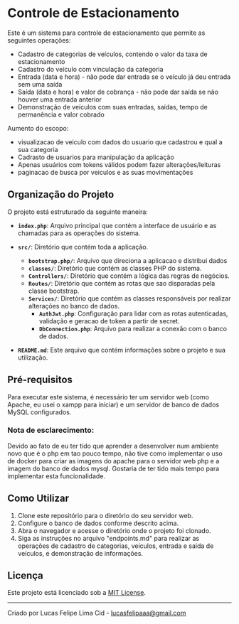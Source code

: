 # Controle de Estacionamento

Este é um sistema para controle de estacionamento que permite as seguintes operações:

- Cadastro de categorias de veículos, contendo o valor da taxa de estacionamento
- Cadastro do veículo com vinculação da categoria
- Entrada (data e hora) - não pode dar entrada se o veículo já deu entrada sem uma saída
- Saída (data e hora) e valor de cobrança - não pode dar saída se não houver uma entrada anterior
- Demonstração de veículos com suas entradas, saídas, tempo de permanência e valor cobrado

Aumento do escopo:

- visualizacao de veiculo com dados do usuario que cadastrou e qual a sua categoria
- Cadrasto de usuarios para manipulação da aplicação
- Apenas usuários com tokens válidos podem fazer alterações/leituras
- paginacao de busca por veiculos e as suas movimentações

## Organização do Projeto

O projeto está estruturado da seguinte maneira:

- **`index.php`**: Arquivo principal que contém a interface de usuário e as chamadas para as operações do sistema.

- **`src/`**: Diretório que contém toda a aplicação.
  - **`bootstrap.php/`**: Arquivo que direciona a aplicacao e distribui dados
  - **`classes/`**: Diretório que contém as classes PHP do sistema.
  - **`Controllers/`**: Diretório que contém a lógica das regras de negócios.
  - **`Routes/`**: Diretório que contém as rotas que sao disparadas pela classe bootstrap.
  - **`Services/`**: Diretório que contém as classes responsáveis por realizar alterações no banco de dados.
    - **`AuthJwt.php`**: Configuração para lidar com as rotas autenticadas, validação e geracao de token a partir de secret.
    - **`DbConnection.php`**: Arquivo para realizar a conexão com o banco de dados.
- **`README.md`**: Este arquivo que contém informações sobre o projeto e sua utilização.

## Pré-requisitos

Para executar este sistema, é necessário ter um servidor web (como Apache, eu usei o xampp para iniciar) e um servidor de banco de dados MySQL configurados.

### Nota de esclarecimento:

Devido ao fato de eu ter tido que aprender a desenvolver num ambiente novo que é o php em tao pouco tempo, não tive como implementar o uso de docker para criar as imagens do apache para o servidor web php e a imagem do banco de dados mysql. Gostaria de ter tido mais tempo para implementar esta funcionalidade.

## Como Utilizar

1. Clone este repositório para o diretório do seu servidor web.
2. Configure o banco de dados conforme descrito acima.
3. Abra o navegador e acesse o diretório onde o projeto foi clonado.
4. Siga as instruções no arquivo "endpoints.md" para realizar as operações de cadastro de categorias, veículos, entrada e saída de veículos, e demonstração de informações.

## Licença

Este projeto está licenciado sob a [MIT License](LICENSE).

---
Criado por Lucas Felipe Lima Cid - lucasfelipaaa@gmail.com
